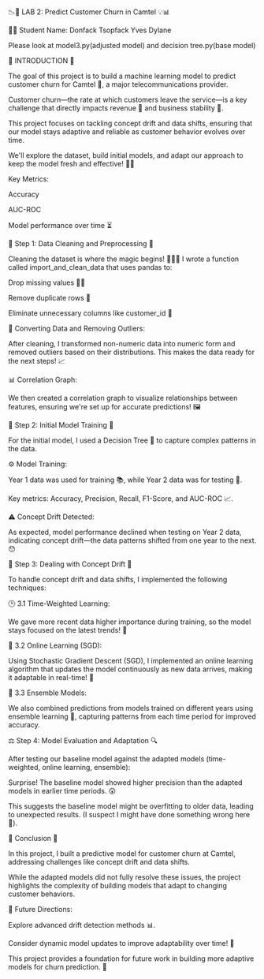 📉🔮 LAB 2: Predict Customer Churn in Camtel 💡📊

🧑‍🎓 Student Name: Donfack Tsopfack Yves Dylane

Please look at model3.py(adjusted model) and decision tree.py(base model)


🌟 INTRODUCTION 🌟

The goal of this project is to build a machine learning model to predict customer churn for Camtel 📡, a major telecommunications provider. 

Customer churn—the rate at which customers leave the service—is a key challenge that directly impacts revenue 💸 and business stability 🏢.

This project focuses on tackling concept drift and data shifts, ensuring that our model stays adaptive and reliable as customer behavior evolves over time. 

We'll explore the dataset, build initial models, and adapt our approach to keep the model fresh and effective! 🌱💡


Key Metrics:


Accuracy

AUC-ROC

Model performance over time ⏳


🧹 Step 1: Data Cleaning and Preprocessing 🧼

Cleaning the dataset is where the magic begins! 🧙‍♂️✨ I wrote a function called import_and_clean_data that uses pandas to:

Drop missing values 🙅‍♂️

Remove duplicate rows 🔄

Eliminate unnecessary columns like customer_id 🧾

🔄 Converting Data and Removing Outliers:

After cleaning, I transformed non-numeric data into numeric form and removed outliers based on their distributions. This makes the data ready for the next steps! 📈


📊 Correlation Graph:

We then created a correlation graph to visualize relationships between features, ensuring we're set up for accurate predictions! 🖼️


🌱 Step 2: Initial Model Training 🎯

For the initial model, I used a Decision Tree 🌳 to capture complex patterns in the data.


⚙️ Model Training:

Year 1 data was used for training 📚, while Year 2 data was for testing 🧪.

Key metrics: Accuracy, Precision, Recall, F1-Score, and AUC-ROC 📈.


⚠️ Concept Drift Detected:

As expected, model performance declined when testing on Year 2 data, indicating concept drift—the data patterns shifted from one year to the next. 😯


🧠 Step 3: Dealing with Concept Drift 🧠

To handle concept drift and data shifts, I implemented the following techniques:


🕒 3.1 Time-Weighted Learning:

We gave more recent data higher importance during training, so the model stays focused on the latest trends! 📅


🔄 3.2 Online Learning (SGD):

Using Stochastic Gradient Descent (SGD), I implemented an online learning algorithm that updates the model continuously as new data arrives, making it adaptable in real-time! 🚀


🤝 3.3 Ensemble Models:

We also combined predictions from models trained on different years using ensemble learning 🧩, capturing patterns from each time period for improved accuracy.


⚖️ Step 4: Model Evaluation and Adaptation 🔍

After testing our baseline model against the adapted models (time-weighted, online learning, ensemble):


Surprise! The baseline model showed higher precision than the adapted models in earlier time periods. 😲

This suggests the baseline model might be overfitting to older data, leading to unexpected results. (I suspect I might have done something wrong here 🧐).


🔮 Conclusion 🏁

In this project, I built a predictive model for customer churn at Camtel, addressing challenges like concept drift and data shifts. 

While the adapted models did not fully resolve these issues, the project highlights the complexity of building models that adapt to changing customer behaviors.


🌱 Future Directions:

Explore advanced drift detection methods 📊.

Consider dynamic model updates to improve adaptability over time! 🚀

This project provides a foundation for future work in building more adaptive models for churn prediction. 🌟

